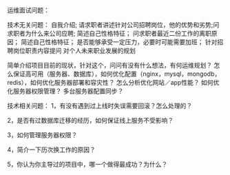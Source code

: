 运维面试问题：


技术无关问题：
 自我介绍;
 请求职者讲述针对公司招聘岗位，他的优势和劣势;问求职者为什么来公司应聘;
简述自己性格特征；
 问求职者最近二份工作的离职原因；
简述自己性格特征；
是否能够承受一定压力，必要时可能需要加班；
针对招聘岗位职责内容提问
对个人未来职业发展的规划

简单介绍项目目前的现状，针对这个，问问有没有什么想法，有何运维规划？
怎么保证高可用（服务器、数据库），如何优化配置（nginx，mysql，mongodb，redis），如何优化服务器部署和容灾性？
怎么分析优化网站／app性能？
如何优化服务器权限管理？
多台服务器配置同步？


技术相关问题：
1，有没有遇到过上线时失误需要回滚？怎么处理的？

2，是否有过数据库迁移的经历，如何保证线上服务不受影响？

3，如何管理服务器权限？

4，简介一下历次换工作的原因？

5，你认为你主导过的项目中，哪一个做得最成功？为什么？


